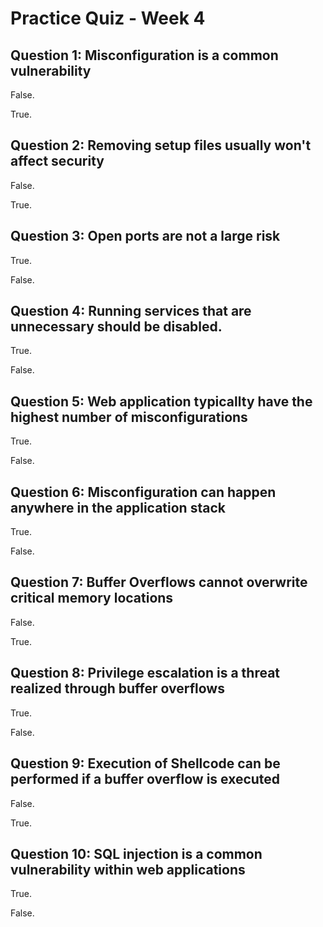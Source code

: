 # Practice Quiz - Week 4




## Question 1: Misconfiguration is a common vulnerability


False.

True.

## Question 2: Removing setup files usually won't affect security


False.

True.

## Question 3: Open ports are not a large risk


True.

False.

## Question 4: Running services that are unnecessary should be disabled.


True.

False.

## Question 5: Web application typicallty have the highest number of misconfigurations


True.

False.

## Question 6: Misconfiguration can happen anywhere in the application stack


True.

False.

## Question 7: Buffer Overflows cannot overwrite critical memory locations


False.

True.

## Question 8: Privilege escalation is a threat realized through buffer overflows


True.

False.

## Question 9: Execution of Shellcode can be performed if a buffer overflow is executed


False.

True.

## Question 10: SQL injection is a common vulnerability within web applications


True.

False.
